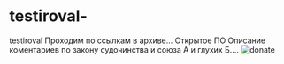 # testiroval-
testiroval
Проходим по ссылкам в архиве...
Открытое ПО
Описание коментариев по закону судочинства и союза А и глухих Б....
![donate](https://user-images.githubusercontent.com/89662644/133751201-30ad1781-9de0-4f43-8a76-55fd1c1e912e.jpg)
